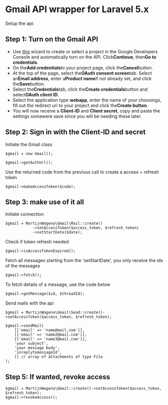 # Gmail API wrapper for Laravel 5.x


Setup the api:
## Step 1: Turn on the Gmail API
+ Use [this](https://console.developers.google.com/flows/enableapi?apiid=gmail&pli=1) wizard to create or select a project in the Google Developers Console and automatically turn on the API. Click**Continue**, then**Go to credentials**.
+ On the**Add credentials**to your project page, click the**Cancel**button.
+ At the top of the page, select the**OAuth consent screen**tab. Select an**Email address**, enter a**Product name**if not already set, and click the**Save**button.
+ Select the**Credentials**tab, click the**Create credentials**button and select**OAuth client ID**.
+ Select the application type **webapp**, enter the name of your choosings, fill out the redirect uri to your project and click the**Create button**.
+ You will now receive a **Client-ID** and **Client secret**, copy and paste the settings somewere save since you will be needing these later.


## Step 2: Sign in with the Client-ID and secret
Initiate the Gmail class
```
$gmail = new Gmail();
```
```
$gmail->getAuthUrl();
```
Use the returned code from the previous call to create a access + refresh token 
```
$gmail->makeAccessToken($code);
```

## Step 3: make use of it all
Initiate connection
```
$gmail = MartijnWagena\Gmail\Mail::create()
            ->setAccessToken($access_token, $refresh_token)
            ->setStartDate($date);
```
Check if token refresh needed
 
```
$gmail->isAccessTokenExpired();
```

Fetch all messages starting from the 'setStartDate',
you only receive the ids of the messages
```
$gmail->fetch();
```
 
To fetch details of a message, use the code below
```
$gmail->getMessage($id, $threadId);
```
Send mails with the api
```
$gmail = MartijnWagena\Gmail\Send::create()->setAccessToken($access_token, $refresh_token);

$gmail->sendMail(
    [['email' => 'name@mail.com']],
    [['email' => 'name2@mail.com']],
    [['email' => 'name3@mail.com']],
    'your subject',
    'your message body',
    'inreplytomessageId',
    [] // array of attachments of type File
);
```

## Step 5: If wanted, revoke access
```
$gmail = MartijnWagena\Gmail::create()->setAccessToken($access_token, $refresh_token);
$gmail->revokeAccess();
```